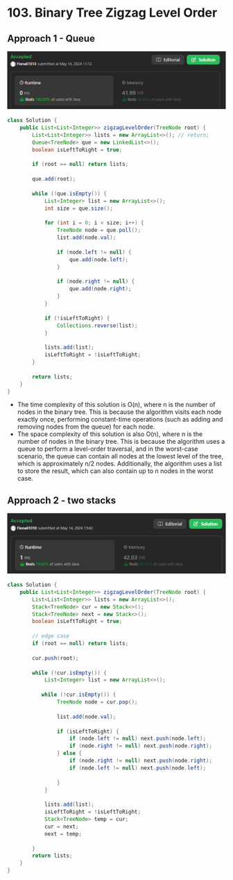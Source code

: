 # 103. Binary Tree Zigzag Level Order

## Approach 1 - Queue

![alt text](image-2.png)

```java
class Solution {
    public List<List<Integer>> zigzagLevelOrder(TreeNode root) {
        List<List<Integer>> lists = new ArrayList<>(); // return;
        Queue<TreeNode> que = new LinkedList<>();
        boolean isLeftToRight = true;

        if (root == null) return lists;

        que.add(root);

        while (!que.isEmpty()) {
            List<Integer> list = new ArrayList<>();
            int size = que.size();

            for (int i = 0; i < size; i++) {
                TreeNode node = que.poll();
                list.add(node.val);

                if (node.left != null) {
                    que.add(node.left);
                }

                if (node.right != null) {
                    que.add(node.right);
                }
            }

            if (!isLeftToRight) {
                Collections.reverse(list);
            }

            lists.add(list);
            isLeftToRight = !isLeftToRight;
        }

        return lists;
    }
}
```

- The time complexity of this solution is O(n), where n is the number of nodes in the binary tree. This is because the algorithm visits each node exactly once, performing constant-time operations (such as adding and removing nodes from the queue) for each node.
- The space complexity of this solution is also O(n), where n is the number of nodes in the binary tree. This is because the algorithm uses a queue to perform a level-order traversal, and in the worst-case scenario, the queue can contain all nodes at the lowest level of the tree, which is approximately n/2 nodes. Additionally, the algorithm uses a list to store the result, which can also contain up to n nodes in the worst case.

## Approach 2 - two stacks

![alt text](image-3.png)

```java
class Solution {
    public List<List<Integer>> zigzagLevelOrder(TreeNode root) {
        List<List<Integer>> lists = new ArrayList<>();
        Stack<TreeNode> cur = new Stack<>();
        Stack<TreeNode> next = new Stack<>();
        boolean isLeftToRight = true;

        // edge case
        if (root == null) return lists;

        cur.push(root);

        while (!cur.isEmpty()) {
            List<Integer> list = new ArrayList<>();

           while (!cur.isEmpty()) {
                TreeNode node = cur.pop();
               
                list.add(node.val);

                if (isLeftToRight) {
                    if (node.left != null) next.push(node.left);
                    if (node.right != null) next.push(node.right);
                } else {
                    if (node.right != null) next.push(node.right);
                    if (node.left != null) next.push(node.left);
                    
                }
            }
            
            lists.add(list);
            isLeftToRight = !isLeftToRight;
            Stack<TreeNode> temp = cur;
            cur = next;
            next = temp;
            
        }
        return lists;
    }
}
```